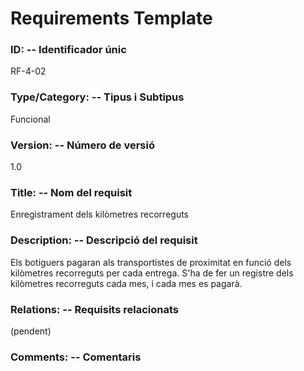 # Requirements Template
### ID: -- Identificador únic
RF-4-02
### Type/Category: -- Tipus i Subtipus
Funcional
### Version: -- Número de versió
1.0
### Title: -- Nom del requisit
Enregistrament dels kilòmetres recorreguts
### Description: -- Descripció del requisit
Els botiguers pagaran als transportistes de proximitat en funció dels kilòmetres recorreguts per cada entrega. S'ha de fer un registre dels kilòmetres recorreguts cada mes, i cada mes es pagarà.
### Relations: -- Requisits relacionats
(pendent)
### Comments: -- Comentaris
